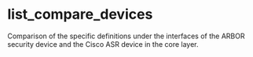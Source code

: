 # list_compare_devices
Comparison of the specific definitions under the interfaces of the ARBOR security device and the Cisco ASR device in the core layer.
